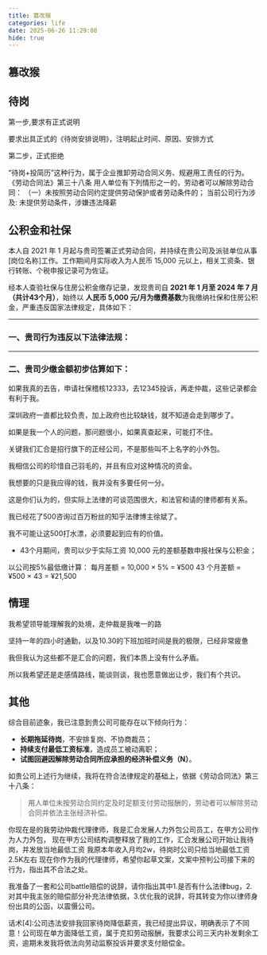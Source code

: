 ```yaml
---
title: 篡改猴
categories: life
date: 2025-06-26 11:29:08
hide: true
---
```


## 篡改猴




## 待岗

第一步,要求有正式说明

要求出具正式的《待岗安排说明》，注明起止时间、原因、安排方式

第二步，正式拒绝

“待岗+投简历”这种行为，属于企业推卸劳动合同义务、规避用工责任的行为。
《劳动合同法》第三十八条
用人单位有下列情形之一的，劳动者可以解除劳动合同：
（一）未按照劳动合同约定提供劳动保护或者劳动条件的；
当前公司行为涉及:
未提供劳动条件，涉嫌违法降薪

## 公积金和社保

本人自 2021 年 1 月起与贵司签署正式劳动合同，并持续在贵公司及派驻单位从事[岗位名称]工作。工作期间月实际收入为人民币 15,000 元以上，相关工资条、银行转账、个税申报记录可为佐证。

经本人查验社保与住房公积金缴存记录，发现贵司自 **2021 年 1 月至 2024 年 7 月（共计43个月）**，始终以 **人民币 5,000 元/月为缴费基数**为我缴纳社保和住房公积金，严重违反国家法律规定，具体如下：

---

### 一、贵司行为违反以下法律法规：



---

### 二、贵司少缴金额初步估算如下：

如果我真的去告，申请社保稽核12333，去12345投诉，再走仲裁，这些记录都会有利于我。

深圳政府一直都比较负责，加上政府也比较缺钱，就不知道会走到哪步了。

如果是我一个人的问题，那问题很小，如果真查起来，可能打不住。

关键我们汇合是招行旗下的正经公司，不是那些叫不上名字的小外包。

我相信公司的珍惜自己羽毛的，并且有应对这种情况的资金。

我想要的只是我应得的钱，我并没有多要任何一分。

这是你们认为的，但实际上法律的可谈范围很大，和法官和请的律师都有关系。

我已经花了500咨询过百万粉丝的知乎法律博主徐斌了。

我不可能让这500打水漂，必须要起到应有的价值。


- 43个月期间，贵司以少于实际工资 10,000 元的差额基数申报社保与公积金；

以公司按5%最低缴计算：
每月差额 = 10,000 × 5% = ¥500
43 个月差额 = ¥500 × 43 = ¥21,500



## 情理

我希望领导能理解我的处境，走仲裁是我唯一的路

坚持一年的四小时通勤，以及10.30的下班加班时间是我的极限，已经非常疲惫

我但我认为这些都不是汇合的问题，我们本质上没有什么矛盾。

所以我希望还是走感情路线，能谈则谈，我也愿意做出让步，我们有个共识。

## 其他

综合目前迹象，我已注意到贵公司可能存在以下倾向行为：

- **长期拖延待岗**，不安排复岗、不协商裁员；
- **持续支付最低工资标准**，造成员工被动离职；
- **试图回避因解除劳动合同所应承担的经济补偿义务（N）**。

如贵公司上述行为继续，我将在符合法律规定的基础上，依据《劳动合同法》第三十八条：

> 用人单位未按劳动合同约定及时足额支付劳动报酬的，劳动者可以解除劳动合同并依法主张经济补偿。


你现在是的我劳动仲裁代理律师，我是汇合发展人力外包公司员工，在甲方公司作为人力外包，
现在甲方公司结构调整释放了我的工作，汇合发展公司开始让我待岗，并发放当地最低工资
我原本年收入月均2w，待岗时公司只给当地最低工资2.5K左右
现在你作为我的代理律师，希望你起草文案，文案中预判公司接下来的行为，指出其不合法之处。



我准备了一套和公司battle赔偿的说辞，请你指出其中1.是否有什么法律bug，2.对其中我主张的赔偿部分补充法律依据，3.优化我的说辞，将其转变为你以律师身份出具的公函，以震慑公司。


话术[4]:公司违法安排我回家待岗降低薪资，我已经提出异议，明确表示了不同意！公司现在单方面降低工资，属于克扣劳动报酬，我要求公司三天内补发剩余工资，逾期未发我将依法向劳动监察投诉并要求支付赔偿金。